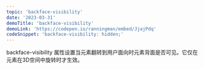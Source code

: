 ```yaml
---
topic: 'backface-visibility'
date: '2023-03-31'
demoTitle: 'backface-visibility'
demoLink: 'https://codepen.io/ranningman/embed/JjajPdq'
codeSnippet: 'backface-visibility: hidden;'
---
```

backface-visibility 属性设置当元素翻转到用户面向时元素背面是否可见。它仅在元素在3D空间中旋转时才生效。